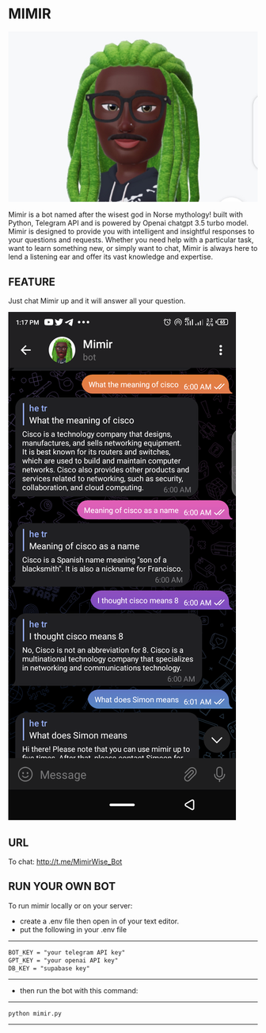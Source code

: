 #     MIMIR 

 ![alt text](https://github.com/Simeon2001/mimir-bot/blob/master/Screenshot_20230324-080228_2.png)

Mimir is a bot named after the wisest god in Norse mythology! built with Python, Telegram API and is powered by Openai chatgpt 3.5 turbo model. Mimir is designed to provide you with intelligent and insightful responses to your questions and requests. Whether you need help with a particular task, want to learn something new, or simply want to chat, Mimir is always here to lend a listening ear and offer its vast knowledge and expertise.

## FEATURE

Just chat Mimir up and it will answer all your question.


![alt text](https://github.com/Simeon2001/mimir-bot/blob/master/chat.png)

## URL

To chat: http://t.me/MimirWise_Bot

## RUN YOUR OWN BOT

To run mimir locally or on your server:
- create a .env file then open in of your text editor.
- put the following in your .env file

--------------------
    BOT_KEY = "your telegram API key"
    GPT_KEY = "your openai API key"
    DB_KEY = "supabase key"
--------------------

- then run the bot with this command:
--------------------
    python mimir.py
--------------------



